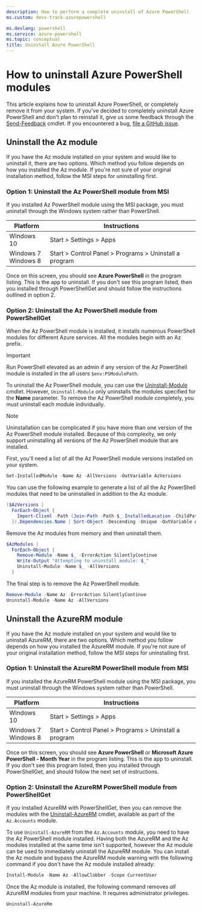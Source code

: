 ```yaml
---
description: How to perform a complete uninstall of Azure PowerShell
ms.custom: devx-track-azurepowershell

ms.devlang: powershell
ms.service: azure-powershell
ms.topic: conceptual
title: Uninstall Azure PowerShell
---
```


# How to uninstall Azure PowerShell modules

This article explains how to uninstall Azure PowerShell, or completely remove it from your system.
If you've decided to completely uninstall Azure PowerShell and don't plan to reinstall it, give us
some feedback through the [Send-Feedback](/powershell/module/az.accounts/send-feedback) cmdlet. If
you encountered a bug, [file a GitHub issue](https://github.com/azure/azure-powershell/issues).

## Uninstall the Az module

If you have the Az module installed on your system and would like to uninstall it, there are
two options. Which method you follow depends on how you installed the Az module. If you're not
sure of your original installation method, follow the MSI steps for uninstalling first.

### Option 1: Uninstall the Az PowerShell module from MSI

If you installed Az PowerShell module using the MSI package, you must uninstall through the Windows
system rather than PowerShell.

|         Platform         |                      Instructions                      |
| ------------------------ | ------------------------------------------------------ |
| Windows 10               | Start > Settings > Apps                                |
| Windows 7 </br>Windows 8 | Start > Control Panel > Programs > Uninstall a program |

Once on this screen, you should see **Azure PowerShell** in the program listing. This is the app to
uninstall. If you don't see this program listed, then you installed through PowerShellGet and
should follow the instructions outlined in option 2.

### Option 2: Uninstall the Az PowerShell module from PowerShellGet

When the Az PowerShell module is installed, it installs numerous PowerShell modules for different
Azure services. All the modules begin with an Az prefix.

> [!IMPORTANT]
> Run PowerShell elevated as an admin if any version of the Az PowerShell module is installed in the
> all users `$env:PSModulePath`.

To uninstall the Az PowerShell module, you can use the
[Uninstall-Module](/powershell/module/powershellget/uninstall-module) cmdlet. However,
`Uninstall-Module` only uninstalls the modules specified for the **Name** parameter. To remove the Az
PowerShell module completely, you must uninstall each module individually.

> [!NOTE]
> Uninstallation can be complicated if you have more than one version of the Az PowerShell module
> installed. Because of this complexity, we only support uninstalling all versions of the Az
> PowerShell module that are installed.

First, you'll need a list of all the Az PowerShell module versions installed on your system.

```powershell
Get-InstalledModule -Name Az -AllVersions -OutVariable AzVersions
```

You can use the following example to generate a list of all the Az PowerShell modules that need to
be uninstalled in addition to the Az module.

```powershell
($AzVersions |
  ForEach-Object {
    Import-Clixml -Path (Join-Path -Path $_.InstalledLocation -ChildPath PSGetModuleInfo.xml)
  }).Dependencies.Name | Sort-Object -Descending -Unique -OutVariable AzModules
```

Remove the Az modules from memory and then uninstall them.

```powershell
$AzModules |
  ForEach-Object {
    Remove-Module -Name $_ -ErrorAction SilentlyContinue
    Write-Output "Attempting to uninstall module: $_"
    Uninstall-Module -Name $_ -AllVersions
  }
```

The final step is to remove the Az PowerShell module.

```powershell
Remove-Module -Name Az -ErrorAction SilentlyContinue
Uninstall-Module -Name Az -AllVersions
```

## Uninstall the AzureRM module

If you have the Az module installed on your system and would like to uninstall AzureRM, there are
two options. Which method you follow depends on how you installed the AzureRM module. If you're not
sure of your original installation method, follow the MSI steps for uninstalling first.

### Option 1: Uninstall the AzureRM PowerShell module from MSI

If you installed the AzureRM PowerShell module using the MSI package, you must uninstall through the
Windows system rather than PowerShell.

|         Platform         |                      Instructions                      |
| ------------------------ | ------------------------------------------------------ |
| Windows 10               | Start > Settings > Apps                                |
| Windows 7 </br>Windows 8 | Start > Control Panel > Programs > Uninstall a program |

Once on this screen, you should see **Azure PowerShell** or **Microsoft Azure PowerShell - Month
Year** in the program listing. This is the app to uninstall. If you don't see this program listed,
then you installed through PowerShellGet, and should follow the next set of instructions.

### Option 2: Uninstall the AzureRM PowerShell module from PowerShellGet

If you installed AzureRM with PowerShellGet, then you can remove the modules with the
[Uninstall-AzureRM](/powershell/module/az.accounts/uninstall-azurerm) cmdlet, available as part of
the `Az.Accounts` module.

To use `Uninstall-AzureRM` from the `Az.Accounts` module, you need to have the Az PowerShell module
installed. Having both the AzureRM and the Az modules installed at the same time isn't supported,
however the Az module can be used to immediately uninstall the AzureRM module. You can install the
Az module and bypass the AzureRM module warning with the following command if you don't have the Az
module installed already:

```powershell
Install-Module -Name Az -AllowClobber -Scope CurrentUser
```

Once the Az module is installed, the following command removes _all_ AzureRM modules from your machine. It
requires administrator privileges.

```powershell
Uninstall-AzureRm
```
